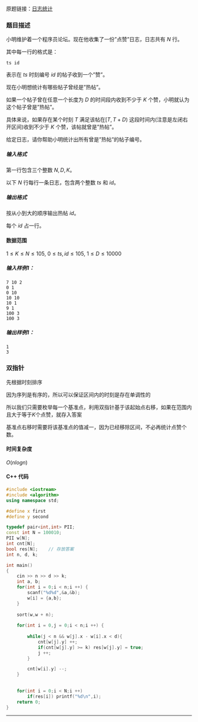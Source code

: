 原题链接：[日志统计 ](https://www.acwing.com/problem/content/1240/)

### 题目描述

小明维护着一个程序员论坛。现在他收集了一份”点赞”日志，日志共有 $N$ 行。

其中每一行的格式是：

```
ts id  
```

表示在 $ts$ 时刻编号 $id$ 的帖子收到一个”赞”。 

现在小明想统计有哪些帖子曾经是”热帖”。

如果一个帖子曾在任意一个长度为 $D$ 的时间段内收到不少于 $K$ 个赞，小明就认为这个帖子曾是”热帖”。 

具体来说，如果存在某个时刻 $T$ 满足该帖在$[T,T+D)$ 这段时间内(注意是左闭右开区间)收到不少于 $K$ 个赞，该帖就曾是”热帖”。 

给定日志，请你帮助小明统计出所有曾是”热帖”的帖子编号。 


##### 输入格式

第一行包含三个整数 $N,D,K。$ 

以下 $N$ 行每行一条日志，包含两个整数 $ts$ 和 $id$。

##### 输出格式

按从小到大的顺序输出热帖 $id$。

每个 $id$ 占一行。

#### 数据范围

$1≤K≤N≤105,$
$0≤ts,id≤105,$
$1≤D≤10000$

##### 输入样例1：

```
7 10 2
0 1
0 10
10 10
10 1
9 1
100 3
100 3
```

##### 输出样例1：

```
1
3
```



### 双指针

先根据时刻排序

因为序列是有序的，所以可以保证区间内的时刻是存在单调性的

所以我们只需要枚举每一个基准点，利用双指针基于该起始点右移，如果在范围内且大于等于$K$个点赞，就存入答案

基准点右移时需要将该基准点的值减一，因为已经移除区间，不必再统计点赞个数。

#### 时间复杂度

$O(nlogn)$

#### C++ 代码
```cpp
#include <iostream>
#include <algorithm>
using namespace std;

#define x first
#define y second

typedef pair<int,int> PII;
const int N = 100010;
PII w[N];
int cnt[N];
bool res[N];	// 存放答案
int n, d, k;

int main()
{
    cin >> n >> d >> k;
    int a, b;
    for(int i = 0;i < n;i ++) {
        scanf("%d%d",&a,&b);
        w[i] = {a,b};
    }
    
    sort(w,w + n);
    
    for(int i = 0,j = 0;i < n;i ++) {
        
        while(j < n && w[j].x - w[i].x < d){
            cnt[w[j].y] ++;
            if(cnt[w[j].y] >= k) res[w[j].y] = true;
            j ++;
        }

        cnt[w[i].y] --;
    }
    
    
    for(int i = 0;i < N;i ++) 
        if(res[i]) printf("%d\n",i);
    return 0;
}
```

----------



